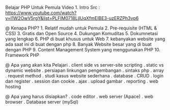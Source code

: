 Belajar PHP Untuk Pemula
Video 1. Intro
Src : https://www.youtube.com/watch?v=l1W2OwV5rgY&list=PLFIM0718LjIUqXfmEIBE3-uzERZPh3vp6

@ Kenapa PHP?
    1. Relatif mudah untuk Pemula
    2. Pre-requisite (HTML & CSS)
    3. Gratis dan Open Source
    4. Dukungan Komuditas
    5. Dokumnetasi yang lengkap
    6. PHP di buat khusus untuk Web
    7. kebanyakan website yang ada saat ini di buat dengan php
    8. Banyak Website besar yang di buat dengan PHP
    9. Content Management System yang menggunakan PHP
    10. Framework PHP

@ Apa yang akan kita Pelajari
    . client side vs server-site scripting
    . static vs dynamic website
    . persiapan linkungan pengembangan
    . sintaks php
    . array
    . request method
    . studi kasus website sederhana
    . database
    . CRUD
    . login dan register
    . session dan cookie
    . ajax
    . upload gambar
    . reporting
    . web hosting

@ Apa yang harus disiapkan?
    . code editor
    . web server (Apace)
    . web browser
    . Database server (mySql)